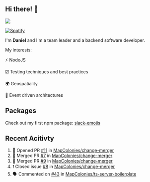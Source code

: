 ## Hi there! 👋

<p>
  <img src="https://github-readme-stats.vercel.app/api?username=syncush&theme=tokyonight">
</p>

[![Spotify](https://novatorem-rust.vercel.app/api/spotify)](https://open.spotify.com/user/syncush)

I'm **Daniel** and I'm a team leader and a backend software developer.

My interests:

⚡ NodeJS

☑️ Testing techniques and best practices

🌍 Geospatiality

🧠 Event driven architectures

## Packages
Check out my first npm package: [slack-emojis](https://www.npmjs.com/package/slack-emojis)

## Recent Acitivty
<!--START_SECTION:activity-->
1. 💪 Opened PR [#11](https://github.com/MapColonies/change-merger/pull/11) in [MapColonies/change-merger](https://github.com/MapColonies/change-merger)
2. 🎉 Merged PR [#7](https://github.com/MapColonies/change-merger/pull/7) in [MapColonies/change-merger](https://github.com/MapColonies/change-merger)
3. 🎉 Merged PR [#9](https://github.com/MapColonies/change-merger/pull/9) in [MapColonies/change-merger](https://github.com/MapColonies/change-merger)
4. ❗️ Closed issue [#8](https://github.com/MapColonies/change-merger/issues/8) in [MapColonies/change-merger](https://github.com/MapColonies/change-merger)
5. 🗣 Commented on [#43](https://github.com/MapColonies/ts-server-boilerplate/issues/43) in [MapColonies/ts-server-boilerplate](https://github.com/MapColonies/ts-server-boilerplate)
<!--END_SECTION:activity-->
